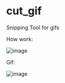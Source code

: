 # cut_gif
Snipping Tool for gifs

How work:

![image](https://github.com/mikl14/cut_gif/blob/master/gif2.gif)

Gif:

![image](https://github.com/mikl14/cut_gif/blob/master/awesomegif.gif)

